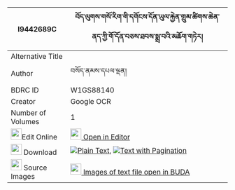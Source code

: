 |I9442689C|བོད་ལུགས་གསོ་རིག་གི་དགོངས་དོན་ཡུལ་རྐྱེན་གྲུམ་ཚིགས་ཆེན་ནད་ཀྱི་གོ་དོན་བཅས་ཐབས་སྨྲ་བའི་མཆོག་གཏེར། 
| --- | --- 
|Alternative Title |
|Author| བསོད་ནམས་དཔལ་ལྡན།
|BDRC ID | W1GS88140
|Creator | Google OCR
|Number of Volumes| 1
|<img width="25" src="https://img.icons8.com/color/25/000000/edit-property.png">Edit Online| [<img width="25" src="https://avatars.githubusercontent.com/u/45091458?s=200&v=4"> Open in Editor](http://editor.openpecha.org/I9442689C)
|<img width="25" src="https://img.icons8.com/fluent/48/000000/download-2.png"/>  Download | [![](https://img.icons8.com/color/20/000000/txt.png)Plain Text](https://github.com/Openpecha/I9442689C/releases/download/v2/boluk_sorik_gi_gong_don_yul_ky_plain_I9442689C.zip), [![](https://img.icons8.com/color/20/000000/txt.png)Text with Pagination](https://github.com/Openpecha/I9442689C/releases/download/v2/boluk_sorik_gi_gong_don_yul_ky_pages_I9442689C.zip)
|<img width="25" src="https://img.icons8.com/plasticine/100/000000/pictures-folder.png"/>  Source Images | [<img width="25" src="https://library.bdrc.io/icons/BUDA-small.svg"> Images of text file open in BUDA](https://library.bdrc.io/show/bdr:W1GS88140)